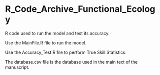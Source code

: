 # R_Code_Archive_Functional_Ecology
R code used to run the model and test its accuracy.

Use the MainFile.R file to run the model.

Use the Accuracy_Test.R file to perform True Skill Statistics.

The database.csv file is the database used in the main text of the manuscript.
